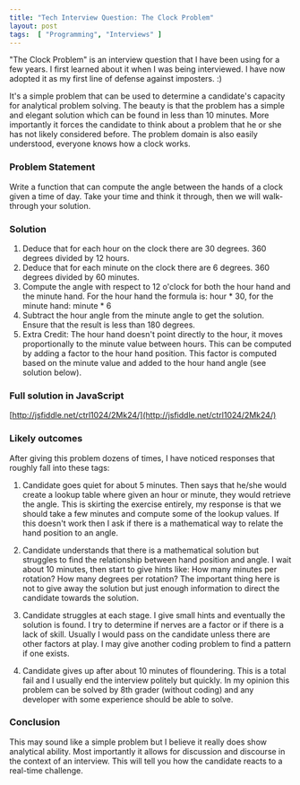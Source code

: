 ```yaml
---
title: "Tech Interview Question: The Clock Problem"
layout: post
tags:  [ "Programming", "Interviews" ]
--- 
```


"The Clock Problem" is an interview question that I have been using for a few years. I first learned about it when I was being interviewed. I have now adopted it as my first line of defense against imposters. :)

It's a simple problem that can be used to determine a candidate's capacity for analytical problem solving. The beauty is that the problem has a simple and elegant solution which can be found in less than 10 minutes. More importantly it forces the candidate to think about a problem that he or she has not likely considered before. The problem domain is also easily understood, everyone knows how a clock works.

### Problem Statement
Write a function that can compute the angle between the hands of a clock given a time of day. Take your time and think it through, then we will walk-through your solution.

### Solution

1. Deduce that for each hour on the clock there are 30 degrees. 360 degrees divided by 12 hours.
2. Deduce that for each minute on the clock there are 6 degrees. 360 degrees divided by 60 minutes.
3. Compute the angle with respect to 12 o'clock for both the hour hand and the minute hand. For the hour hand the formula is: hour * 30, for the minute hand: minute * 6
4. Subtract the hour angle from the minute angle to get the solution. Ensure that the result is less than 180 degrees.
5. Extra Credit: The hour hand doesn't point directly to the hour, it moves proportionally to the minute value between hours. This can be computed by adding a factor to the hour hand position. This factor is computed based on the minute value and added to the hour hand angle (see solution below). 

### Full solution in JavaScript 

[http://jsfiddle.net/ctrl1024/2Mk24/](http://jsfiddle.net/ctrl1024/2Mk24/)

<script src="https://gist.github.com/csim/10286010.js"></script>

### Likely outcomes
After giving this problem dozens of times, I have noticed responses that roughly fall into these tags:

1. Candidate goes quiet for about 5 minutes. Then says that he/she would create a lookup table where given an hour or minute, they would retrieve the angle. This is skirting the exercise entirely, my response is that we should take a few minutes and compute some of the lookup values. If this doesn't work then I ask if there is a mathematical way to relate the hand position to an angle. 

2. Candidate understands that there is a mathematical solution but struggles to find the relationship between hand position and angle. I wait about 10 minutes, then start to give hints like: How many minutes per rotation? How many degrees per rotation? The important thing here is not to give away the solution but just enough information to direct the candidate towards the solution.

3. Candidate struggles at each stage. I give small hints and eventually the solution is found. I try to determine if nerves are a factor or if there is a lack of skill. Usually I would pass on the candidate unless there are other factors at play. I may give another coding problem to find a pattern if one exists.

4. Candidate gives up after about 10 minutes of floundering. This is a total fail and I usually end the interview politely but quickly.  In my opinion this problem can be solved by 8th grader (without coding) and any developer with some experience should be able to solve.

### Conclusion
This may sound like a simple problem but I believe it really does show analytical ability. Most importantly it allows for discussion and discourse in the context of an interview. This will tell you how the candidate reacts to a real-time challenge.
